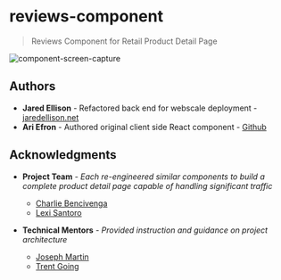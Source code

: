 # reviews-component
> Reviews Component for Retail Product Detail Page

![component-screen-capture](documentation/front-end-experience.gif)


## Authors

* **Jared Ellison** - Refactored back end for webscale deployment - [jaredellison.net](http://jaredellison.net)
* **Ari Efron** - Authored original client side React component -  [Github](https://github.com/arfyron)

## Acknowledgments

- **Project Team** - *Each re-engineered similar components to build a complete product detail page capable of handling significant traffic*
  - [Charlie Bencivenga](https://github.com/Cbenz88)
  - [Lexi Santoro](https://github.com/lexisantoro)

- **Technical Mentors** - *Provided instruction and guidance on project architecture*
  - [Joseph Martin](https://github.com/jpranaymartin)
  - [Trent Going](https://github.com/trentgoing)
